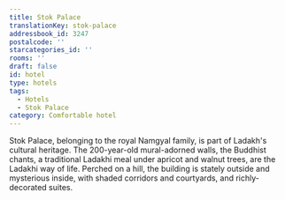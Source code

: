 ```yaml
---
title: Stok Palace
translationKey: stok-palace
addressbook_id: 3247
postalcode: ''
starcategories_id: ''
rooms: ''
draft: false
id: hotel
type: hotels
tags:
  - Hotels
  - Stok Palace
category: Comfortable hotel
---
```

Stok Palace, belonging to the royal Namgyal family, is part of Ladakh's cultural heritage. The 200-year-old mural-adorned walls, the Buddhist chants, a traditional Ladakhi meal under apricot and walnut trees, are the Ladakhi way of life. Perched on a hill, the building is stately outside and mysterious inside, with shaded corridors and courtyards, and richly-decorated suites.